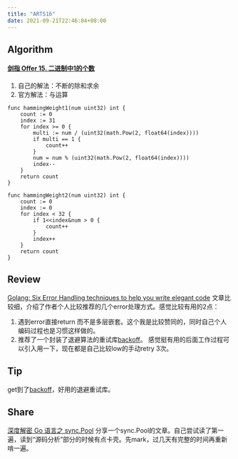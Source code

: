 ```yaml
---
title: "ARTS16"
date: 2021-09-21T22:46:04+08:00
---
```


## Algorithm
#### [剑指 Offer 15\. 二进制中1的个数](https://leetcode-cn.com/problems/er-jin-zhi-zhong-1de-ge-shu-lcof/)
1. 自己的解法：不断的除和求余
2. 官方解法：与运算
```
func hammingWeight1(num uint32) int {
	count := 0
	index := 31
	for index >= 0 {
		multi := num / (uint32(math.Pow(2, float64(index))))
		if multi == 1 {
			count++
		}
		num = num % (uint32(math.Pow(2, float64(index))))
		index--
	}
	return count
}

func hammingWeight2(num uint32) int {
	count := 0
	index := 0
	for index < 32 {
		if 1<<index&num > 0 {
			count++
		}
		index++
	}
	return count
}

```
## Review
[Golang: Six Error Handling techniques to help you write elegant code](https://medium.com/higher-order-functions/golang-six-error-handling-techniques-to-help-you-write-elegant-code-8e6363e6d2b)
文章比较细，介绍了作者个人比较推荐的几个error处理方式。感觉比较有用的2点：
1. 遇到error直接return 而不是多层嵌套。这个我是比较赞同的，同时自己个人编码过程也是习惯这样做的。
2. 推荐了一个封装了退避算法的重试库[backoff](https://github.com/cenkalti/backoff)。 感觉挺有用的后面工作过程可以引入用一下，现在都是自己比较low的手动retry 3次。
## Tip
get到了[backoff](https://github.com/cenkalti/backoff)，好用的退避重试库。
## Share
[深度解密 Go 语言之 sync.Pool](https://www.cnblogs.com/qcrao-2018/p/12736031.html)
分享一个sync.Pool的文章。自己尝试读了第一遍，读到“源码分析”部分的时候有点卡壳。先mark，过几天有完整的时间再重新啃一遍。